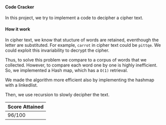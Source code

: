 #### Code Cracker

In this project, we try to implement a code to decipher a cipher text. 

#### How it work

In cipher text, we know that stucture of words are retained, eventhough the letter are substituted. For example, `carrot` in cipher text could be `pittqe`. We could exploit this invariability to decrypt the cipher.

Thus, to solve this problem we compare to a corpus of words that we collected. However, to compare each word one by one is highly inefficient. So, we implemented a Hash map, which has a `O(1)` retrieval. 

We made the algorithm more efficient also by implementing the hashmap with a linkedlist. 

Then, we use recursion to slowly decipher the text.

| Score Attained |
| -------------- |
| 96/100         |





